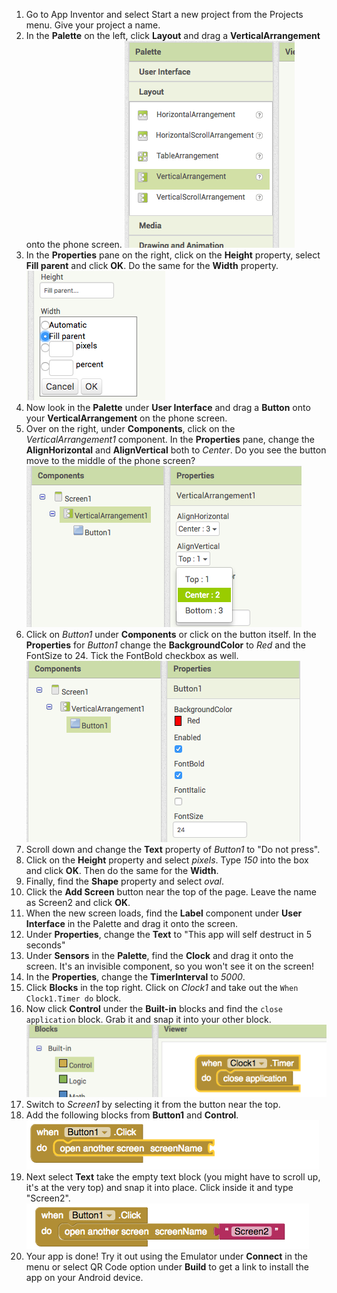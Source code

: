1. Go to App Inventor and select Start a new project from the Projects menu. Give your project a name.
2. In the **Palette** on the left, click **Layout** and drag a **VerticalArrangement** onto the phone screen. 
   ![](PaletteVertArr.png)
3. In the **Properties** pane on the right, click on the **Height** property, select **Fill parent** and click **OK**. Do the same for the **Width** property. 
   ![](PropsHeightWidth.png)
4. Now look in the **Palette** under **User Interface** and drag a **Button** onto your **VerticalArrangement** on the phone screen.
5. Over on the right, under **Components**, click on the _VerticalArrangement1_ component. In the **Properties** pane, change the **AlignHorizontal** and **AlignVertical** both to _Center_. Do you see the button move to the middle of the phone screen?
   ![](VertArrAlignProps.png)
6. Click on _Button1_ under **Components** or click on the button itself. In the **Properties** for _Button1_ change the **BackgroundColor** to _Red_ and the FontSize to 24. Tick the FontBold checkbox as well.  
   ![](ButtonPropsFont.png)
7. Scroll down and change the **Text** property of _Button1_ to "Do not press".
8. Click on the **Height** property and select _pixels_. Type _150_ into the box and click **OK**. Then do the same for the **Width**.
9. Finally, find the **Shape** property and select _oval_.
10. Click the **Add Screen** button near the top of the page. Leave the name as Screen2 and click **OK**.
11. When the new screen loads, find the **Label** component under **User Interface** in the Palette and drag it onto the screen.
12. Under **Properties**, change the **Text** to "This app will self destruct in 5 seconds"
13. Under **Sensors** in the **Palette**, find the **Clock** and drag it onto the screen. It's an invisible component, so you won't see it on the screen!
14. In the **Properties**, change the **TimerInterval** to _5000_.
15. Click **Blocks** in the top right. Click on _Clock1_ and take out the `When Clock1.Timer do` block. 
16. Now click **Control** under the **Built-in** blocks and find the `close application` block. Grab it and snap it into your other block.
    ![](TimerBlock.png)
17. Switch to _Screen1_ by selecting it from the button near the top.
18. Add the following blocks from **Button1** and **Control**.
    ![](Button1BlocksA.png)
19. Next select **Text** take the empty text block \(you might have to scroll up, it's at the very top\) and snap it into place. Click inside it and type "Screen2".
   ![](Button1BlocksB.png)
20. Your app is done! Try it out using the Emulator under **Connect** in the menu or select QR Code option under **Build** to get a link to install the app on your Android device.



